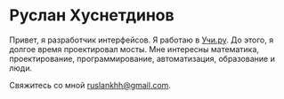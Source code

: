 # Руслан Хуснетдинов

Привет, я разработчик интерфейсов. Я работаю в [Учи.ру](https://uchi.ru/). До этого, я долгое время проектировал мосты. Мне интересны математика, проектирование, программирование, автоматизация, образование и люди.</p>

Свяжитесь со мной [ruslankhh@gmail.com](mailto:ruslankhh+gh-readme@gmail.com).
